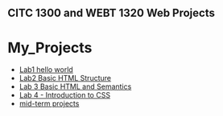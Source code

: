## CITC 1300 and WEBT 1320 Web Projects
<h1>My_Projects</h1>

<ul>
<li><a href="lab1/index.html" target="_blank">Lab1 hello world</a></li>
<li><a href="Lab 2/Index.html" target="_blank">Lab2 Basic HTML Structure </a></li>
<li><a href="Lab 3/Index.html" target="_blank">Lab 3 Basic HTML and Semantics</a></li>
<li><a href="Lab 4/Index.html" target="_blank">Lab 4 - Introduction to CSS</a></li> 
<li><a href="midterm/Index.html" target="_blank">mid-term projects</a></li> 

</ul>



